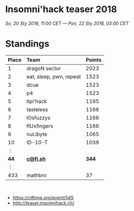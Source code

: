# Insomni'hack teaser 2018
*So, 20 Sty 2018, 11:00 CET — Pon, 22 Sty 2018, 03:00 CET*

# Standings


|Place |	Team |	Points |
|:--- |:--- |:--- 
|1	|dragoN sector		|2023	
|2	|eat, sleep, pwn, repeat		|1523	
|3	|dcua		|1523	
|4	|p4		|1523	
|5	|tipi'hack		|1195	
|6	|tasteless		|1166	
|7	|lOsfuzzys		|1166	
|8	|flUxfingers		|1166	
|9	|nuLlbyte		|1065	
|10	|ID-10-T		|1039	
|&vellip; | |
|**44**	|**c@fi.sh**		|**344**	
|&vellip; | | 
|433	|mathbro		|37	

&nbsp;
- https://ctftime.org/event/545
- http://teaser.insomnihack.ch/